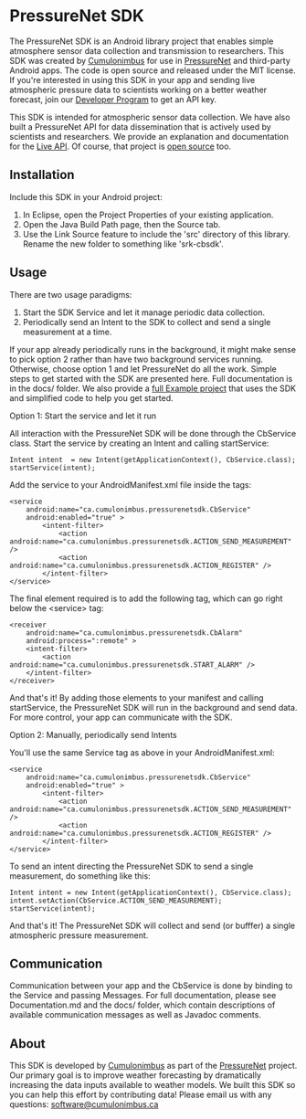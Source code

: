 PressureNet SDK
==============

The PressureNet SDK is an Android library project that enables simple atmosphere sensor data collection and transmission to researchers. This SDK was created by [Cumulonimbus](http://cumulonimbus.ca) for use in [PressureNet](https://play.google.com/store/apps/details?id=ca.cumulonimbus.barometernetwork) and third-party Android apps. The code is open source and released under the MIT license. If you're interested in using this SDK in your app and sending live atmospheric pressure data to scientists working on a better weather forecast, join our [Developer Program](http://pressurenet.io/developers/) to get an API key.
 
This SDK is intended for atmospheric sensor data collection. We have also built a PressureNet API for data dissemination that is actively used by scientists and researchers. We provide an explanation and documentation for the [Live API](http://pressurenet.io/api/). Of course, that project is [open source](https://github.com/CbSoftware/PressureNet-server) too.

Installation
--------------

Include this SDK in your Android project:

1. In Eclipse, open the Project Properties of your existing application. 
2. Open the Java Build Path page, then the Source tab. 
3. Use the Link Source feature to include the 'src' directory of this library. Rename the new folder to something like 'srk-cbsdk'.

Usage
--------

There are two usage paradigms: 

1. Start the SDK Service and let it manage periodic data collection. 
2. Periodically send an Intent to the SDK to collect and send a single measurement at a time.

If your app already periodically runs in the background, it might make sense to pick option 2 rather than have two background services running. Otherwise, choose option 1 and let PressureNet do all the work. Simple steps to get started with the SDK are presented here. Full documentation is in the docs/ folder. We also provide a [full Example project](https://github.com/Cbsoftware/PressureNet-SDK-Example) that uses the SDK and simplified code to help you get started.

Option 1: Start the service and let it run

All interaction with the PressureNet SDK will be done through the CbService class. Start the service by creating an Intent and calling startService:

    Intent intent  = new Intent(getApplicationContext(), CbService.class);
    startService(intent);

Add the service to your AndroidManifest.xml file inside the <application> tags:

    <service
        android:name="ca.cumulonimbus.pressurenetsdk.CbService"
        android:enabled="true" >
            <intent-filter>
                <action android:name="ca.cumulonimbus.pressurenetsdk.ACTION_SEND_MEASUREMENT" />
                <action android:name="ca.cumulonimbus.pressurenetsdk.ACTION_REGISTER" />
            </intent-filter>
    </service>

The final element required is to add the following <receiver> tag, which can go right below the &lt;service&gt; tag:

    <receiver
        android:name="ca.cumulonimbus.pressurenetsdk.CbAlarm"
        android:process=":remote" >
        <intent-filter>
            <action android:name="ca.cumulonimbus.pressurenetsdk.START_ALARM" />
        </intent-filter>
    </receiver> 

And that's it! By adding those elements to your manifest and calling startService, the PressureNet SDK will run in the background and send data. For more control, your app can communicate with the SDK.

Option 2: Manually, periodically send Intents

You'll use the same Service tag as above in your AndroidManifest.xml:

    <service
        android:name="ca.cumulonimbus.pressurenetsdk.CbService"
        android:enabled="true" >
            <intent-filter>
                <action android:name="ca.cumulonimbus.pressurenetsdk.ACTION_SEND_MEASUREMENT" />
                <action android:name="ca.cumulonimbus.pressurenetsdk.ACTION_REGISTER" />
            </intent-filter>
    </service>

To send an intent directing the PressureNet SDK to send a single measurement, do something like this: 

    Intent intent = new Intent(getApplicationContext(), CbService.class);
    intent.setAction(CbService.ACTION_SEND_MEASUREMENT);
    startService(intent);

And that's it! The PressureNet SDK will collect and send (or bufffer) a single atmospheric pressure measurement.

Communication
--------------------

Communication between your app and the CbService is done by binding to the Service and passing Messages. For full documentation, please see Documentation.md and the docs/ folder, which contain descriptions of available communication messages as well as Javadoc comments.


About
--------

This SDK is developed by [Cumulonimbus](http://cumulonimbus.ca) as part of the [PressureNet](https://github.com/Cbsoftware/PressureNet) project. Our primary goal is to improve weather forecasting by dramatically increasing the data inputs available to weather models. We built this SDK so you can help this effort by contributing data! Please email us with any questions: software@cumulonimbus.ca
